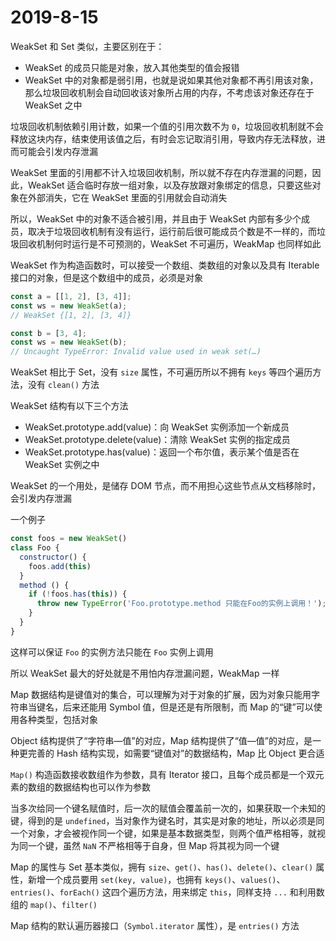 # 2019-8-15

WeakSet 和 Set 类似，主要区别在于：

- WeakSet 的成员只能是对象，放入其他类型的值会报错
- WeakSet 中的对象都是弱引用，也就是说如果其他对象都不再引用该对象，那么垃圾回收机制会自动回收该对象所占用的内存，不考虑该对象还存在于 WeakSet 之中

垃圾回收机制依赖引用计数，如果一个值的引用次数不为 `0`，垃圾回收机制就不会释放这块内存，结束使用该值之后，有时会忘记取消引用，导致内存无法释放，进而可能会引发内存泄漏

WeakSet 里面的引用都不计入垃圾回收机制，所以就不存在内存泄漏的问题，因此，WeakSet 适合临时存放一组对象，以及存放跟对象绑定的信息，只要这些对象在外部消失，它在 WeakSet 里面的引用就会自动消失

所以，WeakSet 中的对象不适合被引用，并且由于 WeakSet 内部有多少个成员，取决于垃圾回收机制有没有运行，运行前后很可能成员个数是不一样的，而垃圾回收机制何时运行是不可预测的，WeakSet 不可遍历，WeakMap 也同样如此

WeakSet 作为构造函数时，可以接受一个数组、类数组的对象以及具有 Iterable 接口的对象，但是这个数组中的成员，必须是对象

```JavaScript
const a = [[1, 2], [3, 4]];
const ws = new WeakSet(a);
// WeakSet {[1, 2], [3, 4]}

const b = [3, 4];
const ws = new WeakSet(b);
// Uncaught TypeError: Invalid value used in weak set(…)
```

WeakSet 相比于 Set，没有 `size` 属性，不可遍历所以不拥有 `keys` 等四个遍历方法，没有 `clean()` 方法

WeakSet 结构有以下三个方法

- WeakSet.prototype.add(value)：向 WeakSet 实例添加一个新成员
- WeakSet.prototype.delete(value)：清除 WeakSet 实例的指定成员
- WeakSet.prototype.has(value)：返回一个布尔值，表示某个值是否在 WeakSet 实例之中

WeakSet 的一个用处，是储存 DOM 节点，而不用担心这些节点从文档移除时，会引发内存泄漏

一个例子

```JavaScript
const foos = new WeakSet()
class Foo {
  constructor() {
    foos.add(this)
  }
  method () {
    if (!foos.has(this)) {
      throw new TypeError('Foo.prototype.method 只能在Foo的实例上调用！');
    }
  }
}
```

这样可以保证 `Foo` 的实例方法只能在 `Foo` 实例上调用

所以 WeakSet 最大的好处就是不用怕内存泄漏问题，WeakMap 一样

Map 数据结构是键值对的集合，可以理解为对于对象的扩展，因为对象只能用字符串当键名，后来还能用 Symbol 值，但是还是有所限制，而 Map 的“键”可以使用各种类型，包括对象

Object 结构提供了“字符串—值”的对应，Map 结构提供了“值—值”的对应，是一种更完善的 Hash 结构实现，如需要“键值对”的数据结构，Map 比 Object 更合适

`Map()` 构造函数接收数组作为参数，具有 Iterator 接口，且每个成员都是一个双元素的数组的数据结构也可以作为参数

当多次给同一个键名赋值时，后一次的赋值会覆盖前一次的，如果获取一个未知的键，得到的是 `undefined`，当对象作为键名时，其实是对象的地址，所以必须是同一个对象，才会被视作同一个键，如果是基本数据类型，则两个值严格相等，就视为同一个键，虽然 `NaN` 不严格相等于自身，但 Map 将其视为同一个键

Map 的属性与 Set 基本类似，拥有 `size`、`get()`、`has()`、`delete()`、`clear()` 属性，新增一个成员要用 `set(key, value)`，也拥有 `keys()`、`values()`、`entries()`、`forEach()` 这四个遍历方法，用来绑定 `this`，同样支持 `...` 和利用数组的 `map()`、`filter()`

Map 结构的默认遍历器接口（`Symbol.iterator` 属性），是 `entries()` 方法
